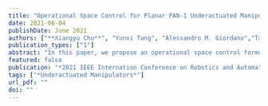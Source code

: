 ```yaml
---
title: "Operational Space Control for Planar PAN-1 Underactuated Manipulators Using Orthogonal Projection and Quadratic Programming"
date: 2021-06-04
publishDate: June 2021
authors: ["**Xiangyu Chu**", "Yunxi Tang", "Alessandro M. Giordano","Tan Chen", "  K. W. Samuel Au"]
publication_types: ["1"]
abstract: "In this paper, we propose an operational space control formulation for a planar N-link underactuated manipulator (PAN-1) with a passive first joint subject to actuator constraints (N is greater than 3 or equal to 3), covering both stabilization and tracking tasks. Such underactuated manipulators have an inherent first-order nonholonomic constraint, allowing us to project their dynamics to a space consistent with the nonholonomic constraint. Based on the constrained dynamics, we can design operational space controllers with respect to tasks assuming that all joints of the manipulator are active. Due to underactuation, we design a Quadratic Programming (QP) based controller to minimize the error between the desired torque commands and available motor torques in the null space of the constraint, as well as involve the constraint of motor outputs. The proposed control framework was demonstrated by stabilization and tracking tasks in simulations with both planar PA2 and PA3 manipulators. Furthermore, we verified the controller experimentally using a planar PA2 robot."
featured: false
publication: "*2021 IEEE Internation Conference on Robotics and Automation (ICRA)*"
tags: ["*Underactuated Manipulators*"]
url_pdf: ""
doi: ""
---
```


